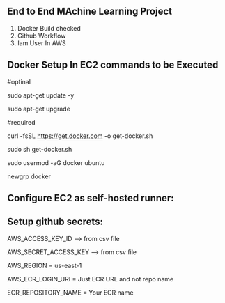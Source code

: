 ## End to End MAchine Learning Project

1. Docker Build checked
2. Github Workflow
3. Iam User In AWS

## Docker Setup In EC2 commands to be Executed

#optinal

sudo apt-get update -y

sudo apt-get upgrade

#required

curl -fsSL https://get.docker.com -o get-docker.sh

sudo sh get-docker.sh

sudo usermod -aG docker ubuntu

newgrp docker

## Configure EC2 as self-hosted runner:

## Setup github secrets:

AWS_ACCESS_KEY_ID --> from csv file

AWS_SECRET_ACCESS_KEY --> from csv file

AWS_REGION = us-east-1

AWS_ECR_LOGIN_URI = Just ECR URL and not repo name

ECR_REPOSITORY_NAME = Your ECR name
